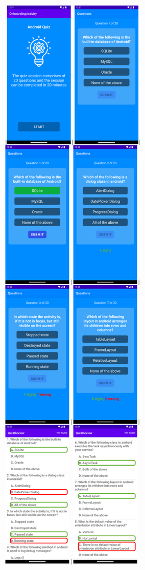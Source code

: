 |     |     |
| :-: | :-: |

|<img src="https://github.com/rust42/Mobile-Programming-Assignments/raw/main/Assignment%207/Screenshots/1.png" width="200"> | <img src="https://github.com/rust42/Mobile-Programming-Assignments/raw/main/Assignment%207/Screenshots/2.png" width="200">| <img src="https://github.com/rust42/Mobile-Programming-Assignments/raw/main/Assignment%207/Screenshots/3.png" width="200"> | <img src="https://github.com/rust42/Mobile-Programming-Assignments/raw/main/Assignment%207/Screenshots/4.png" width="200"> | <img src="https://github.com/rust42/Mobile-Programming-Assignments/raw/main/Assignment%207/Screenshots/5.png" width="200"> | <img src="https://github.com/rust42/Mobile-Programming-Assignments/raw/main/Assignment%207/Screenshots/6.png" width="200"> | <img src="https://github.com/rust42/Mobile-Programming-Assignments/raw/main/Assignment%207/Screenshots/7.png" width="200"> | <img src="https://github.com/rust42/Mobile-Programming-Assignments/raw/main/Assignment%207/Screenshots/8.png" width="200">
